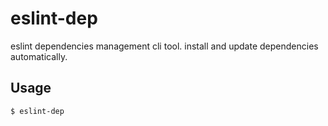 # eslint-dep

eslint dependencies management cli tool.
install and update dependencies automatically.

## Usage

`$ eslint-dep`
